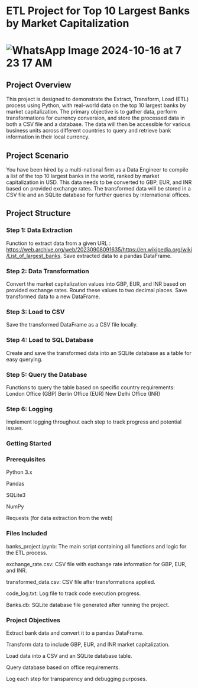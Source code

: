 # ETL Project for Top 10 Largest Banks by Market Capitalization
# ![WhatsApp Image 2024-10-16 at 7 23 17 AM](https://github.com/user-attachments/assets/0147bcca-ff55-4713-9e64-59051205f470)

## Project Overview
This project is designed to demonstrate the Extract, Transform, Load (ETL) process using Python, with real-world data on the top 10 largest banks by market capitalization.
The primary objective is to gather data, perform transformations for currency conversion, and store the processed data in both a CSV file and a database.
The data will then be accessible for various business units across different countries to query and retrieve bank information in their local currency.

## Project Scenario
You have been hired by a multi-national firm as a Data Engineer to compile a list of the top 10 largest banks in the world, ranked by market capitalization in USD. 
This data needs to be converted to GBP, EUR, and INR based on provided exchange rates.
The transformed data will be stored in a CSV file and an SQLite database for further queries by international offices.

## Project Structure
### Step 1: Data Extraction

Function to extract data from a given URL : https://web.archive.org/web/20230908091635/https://en.wikipedia.org/wiki/List_of_largest_banks.
Save extracted data to a pandas DataFrame.

### Step 2: Data Transformation

Convert the market capitalization values into GBP, EUR, and INR based on provided exchange rates.
Round these values to two decimal places.
Save transformed data to a new DataFrame.

### Step 3: Load to CSV

Save the transformed DataFrame as a CSV file locally.

### Step 4: Load to SQL Database

Create and save the transformed data into an SQLite database as a table for easy querying.

### Step 5: Query the Database

Functions to query the table based on specific country requirements:
London Office (GBP)
Berlin Office (EUR)
New Delhi Office (INR)

### Step 6: Logging

Implement logging throughout each step to track progress and potential issues.

### Getting Started
### Prerequisites

Python 3.x

Pandas

SQLite3

NumPy

Requests (for data extraction from the web)

### Files Included
banks_project.ipynb: The main script containing all functions and logic for the ETL process.

exchange_rate.csv: CSV file with exchange rate information for GBP, EUR, and INR.

transformed_data.csv: CSV file after transformations applied.

code_log.txt: Log file to track code execution progress.

Banks.db: SQLite database file generated after running the project.

### Project Objectives
Extract bank data and convert it to a pandas DataFrame.

Transform data to include GBP, EUR, and INR market capitalization.

Load data into a CSV and an SQLite database table.

Query database based on office requirements.

Log each step for transparency and debugging purposes.
